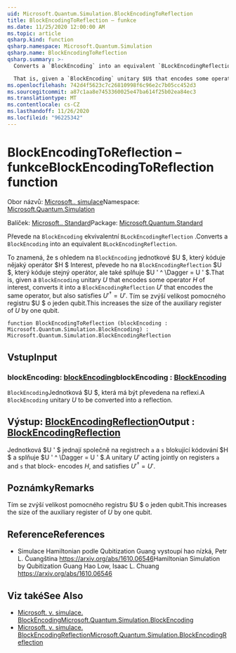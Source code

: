 ```yaml
---
uid: Microsoft.Quantum.Simulation.BlockEncodingToReflection
title: BlockEncodingToReflection – funkce
ms.date: 11/25/2020 12:00:00 AM
ms.topic: article
qsharp.kind: function
qsharp.namespace: Microsoft.Quantum.Simulation
qsharp.name: BlockEncodingToReflection
qsharp.summary: >-
  Converts a `BlockEncoding` into an equivalent `BLockEncodingReflection`.

  That is, given a `BlockEncoding` unitary $U$ that encodes some operator $H$ of interest, converts it into a `BlockEncodingReflection` $U'$ that encodes the same operator, but also satisfies $U'^\dagger = U'$. This increases the size of the auxiliary register of $U$ by one qubit.
ms.openlocfilehash: 742d4f5623c7c26810998f6c96e2c7b05cc452d3
ms.sourcegitcommit: a87c1aa8e7453360025e47ba614f25b02ea84ec3
ms.translationtype: MT
ms.contentlocale: cs-CZ
ms.lasthandoff: 11/26/2020
ms.locfileid: "96225342"
---
```

# <a name="blockencodingtoreflection-function"></a><span data-ttu-id="1e853-102">BlockEncodingToReflection – funkce</span><span class="sxs-lookup"><span data-stu-id="1e853-102">BlockEncodingToReflection function</span></span>

<span data-ttu-id="1e853-103">Obor názvů: [Microsoft.. simulace](xref:Microsoft.Quantum.Simulation)</span><span class="sxs-lookup"><span data-stu-id="1e853-103">Namespace: [Microsoft.Quantum.Simulation](xref:Microsoft.Quantum.Simulation)</span></span>

<span data-ttu-id="1e853-104">Balíček: [Microsoft.. Standard](https://nuget.org/packages/Microsoft.Quantum.Standard)</span><span class="sxs-lookup"><span data-stu-id="1e853-104">Package: [Microsoft.Quantum.Standard](https://nuget.org/packages/Microsoft.Quantum.Standard)</span></span>


<span data-ttu-id="1e853-105">Převede na `BlockEncoding` ekvivalentní `BLockEncodingReflection` .</span><span class="sxs-lookup"><span data-stu-id="1e853-105">Converts a `BlockEncoding` into an equivalent `BLockEncodingReflection`.</span></span>

<span data-ttu-id="1e853-106">To znamená, že s ohledem na `BlockEncoding` jednotkové $U $, který kóduje nějaký operátor $H $ Interest, převede ho na `BlockEncodingReflection` $U $, který kóduje stejný operátor, ale také splňuje $U ' ^ \Dagger = U ' $.</span><span class="sxs-lookup"><span data-stu-id="1e853-106">That is, given a `BlockEncoding` unitary $U$ that encodes some operator $H$ of interest, converts it into a `BlockEncodingReflection` $U'$ that encodes the same operator, but also satisfies $U'^\dagger = U'$.</span></span>
<span data-ttu-id="1e853-107">Tím se zvýší velikost pomocného registru $U $ o jeden qubit.</span><span class="sxs-lookup"><span data-stu-id="1e853-107">This increases the size of the auxiliary register of $U$ by one qubit.</span></span>

```qsharp
function BlockEncodingToReflection (blockEncoding : Microsoft.Quantum.Simulation.BlockEncoding) : Microsoft.Quantum.Simulation.BlockEncodingReflection
```


## <a name="input"></a><span data-ttu-id="1e853-108">Vstup</span><span class="sxs-lookup"><span data-stu-id="1e853-108">Input</span></span>

### <a name="blockencoding--blockencoding"></a><span data-ttu-id="1e853-109">blockEncoding: [blockEncoding](xref:Microsoft.Quantum.Simulation.BlockEncoding)</span><span class="sxs-lookup"><span data-stu-id="1e853-109">blockEncoding : [BlockEncoding](xref:Microsoft.Quantum.Simulation.BlockEncoding)</span></span>

<span data-ttu-id="1e853-110">`BlockEncoding`Jednotková $U $, která má být převedena na reflexi.</span><span class="sxs-lookup"><span data-stu-id="1e853-110">A `BlockEncoding` unitary $U$ to be converted into a reflection.</span></span>



## <a name="output--blockencodingreflection"></a><span data-ttu-id="1e853-111">Výstup: [BlockEncodingReflection](xref:Microsoft.Quantum.Simulation.BlockEncodingReflection)</span><span class="sxs-lookup"><span data-stu-id="1e853-111">Output : [BlockEncodingReflection](xref:Microsoft.Quantum.Simulation.BlockEncodingReflection)</span></span>

<span data-ttu-id="1e853-112">Jednotková $U ' $ jednají společně na registrech `a` a `s` blokující kódování $H $ a splňuje $U ' ^ \Dagger = U ' $.</span><span class="sxs-lookup"><span data-stu-id="1e853-112">A unitary $U'$ acting jointly on registers `a` and `s` that block- encodes $H$, and satisfies $U'^\dagger = U'$.</span></span>

## <a name="remarks"></a><span data-ttu-id="1e853-113">Poznámky</span><span class="sxs-lookup"><span data-stu-id="1e853-113">Remarks</span></span>

<span data-ttu-id="1e853-114">Tím se zvýší velikost pomocného registru $U $ o jeden qubit.</span><span class="sxs-lookup"><span data-stu-id="1e853-114">This increases the size of the auxiliary register of $U$ by one qubit.</span></span>

## <a name="references"></a><span data-ttu-id="1e853-115">Reference</span><span class="sxs-lookup"><span data-stu-id="1e853-115">References</span></span>

- <span data-ttu-id="1e853-116">Simulace Hamiltonian podle Qubitization Guang vystoupí hao nízká, Petr L. Čuangština https://arxiv.org/abs/1610.06546</span><span class="sxs-lookup"><span data-stu-id="1e853-116">Hamiltonian Simulation by Qubitization Guang Hao Low, Isaac L. Chuang https://arxiv.org/abs/1610.06546</span></span>

## <a name="see-also"></a><span data-ttu-id="1e853-117">Viz také</span><span class="sxs-lookup"><span data-stu-id="1e853-117">See Also</span></span>

- [<span data-ttu-id="1e853-118">Microsoft. v. simulace. BlockEncoding</span><span class="sxs-lookup"><span data-stu-id="1e853-118">Microsoft.Quantum.Simulation.BlockEncoding</span></span>](xref:Microsoft.Quantum.Simulation.BlockEncoding)
- [<span data-ttu-id="1e853-119">Microsoft. v. simulace. BlockEncodingReflection</span><span class="sxs-lookup"><span data-stu-id="1e853-119">Microsoft.Quantum.Simulation.BlockEncodingReflection</span></span>](xref:Microsoft.Quantum.Simulation.BlockEncodingReflection)